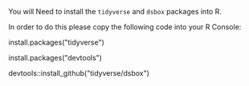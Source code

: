 You will Need to install the `tidyverse` and `dsbox` packages into R. 

In order to do this please copy the following code into your R Console: 


install.packages("tidyverse")

install.packages("devtools")

devtools::install_github("tidyverse/dsbox")
